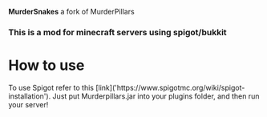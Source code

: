 <b>MurderSnakes</b>
a fork of MurderPillars
<h3>This is a mod for minecraft servers using spigot/bukkit</h3
<br><h1>How to use</h1>
To use Spigot refer to this [link]('https://www.spigotmc.org/wiki/spigot-installation').
Just put Murderpillars.jar into your plugins folder, and then run your server!
